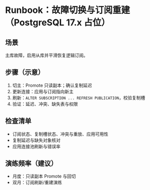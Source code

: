 # Runbook：故障切换与订阅重建（PostgreSQL 17.x 占位）

## 场景

主库故障，启用从库并平滑恢复逻辑订阅。

## 步骤（示意）

1. 切主：Promote 只读副本；确认复制延迟
2. 更新连接：应用与订阅指向新主
3. 刷新：`ALTER SUBSCRIPTION ... REFRESH PUBLICATION`，校验复制槽
4. 验证：延迟、冲突、缺失表与权限

## 检查清单

- 订阅状态、复制槽状态、冲突与重放、应用可用性
- 复制延迟与缺失对象核对
- 应用连接池刷新与错误率

## 演练频率（建议）

- 月度：只读副本 Promote 与回切
- 双月：订阅刷新/重建演练
